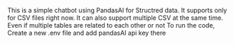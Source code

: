 This is a simple chatbot using PandasAI for Structred data.
It supports only for CSV files right now.
It can also support multiple CSV at the same time.  Even if multiple tables are related to each other or not
To run the code, Create a new .env file and add pandasAI api key there
